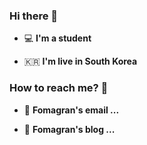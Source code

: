 ### Hi there 👋



 - 💻   **I'm a student**    

 - 🇰🇷  **I'm live in South Korea**

### How to reach me? 🤔

- 📮  **Fomagran's email ...**

- 📒  **Fomagran's blog ...** 



